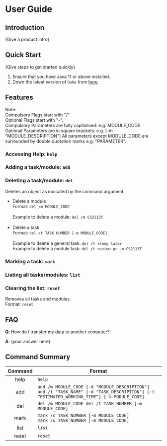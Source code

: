 # User Guide

## Introduction

{Give a product intro}

## Quick Start

{Give steps to get started quickly}

1. Ensure that you have Java 11 or above installed.
1. Down the latest version of `Duke` from [here](http://link.to/duke).

## Features

Note:</br>
Compulsory Flags start with "/". </br>
Optional Flags start with "-". </br>
Compulsory Parameters are fully capitalised: e.g. MODULE_CODE. </br>
Optional Parameters are in square brackets: e.g. [-m "MODULE_DESCRIPTION"]
All parameters except MODULE_CODE are surrounded by double quotation marks e.g. "PARAMETER".

### Accessing Help: `help`

### Adding a task/module: `add`

### Deleting a task/module: `del`

Deletes an object as indicated by the command argument.

- Delete a module </br>
  Format: `del /m MODULE_CODE`</br></br>
  Example to delete a module: `del /m CS2113T`</br></br>
- Delete a task </br>
  Format: `del /t TASK_NUMBER [-m MODULE_CODE]`</br></br>
  Example to delete a general task: `del /t sleep later`</br>
  Example to delete a module task: `del /t review pr -m CS2113T`</br>

### Marking a task: `mark`

### Listing all tasks/modules: `list`

### Clearing the list: `reset`

Removes all tasks and modules. </br>
Format: `reset`

## FAQ

**Q**: How do I transfer my data to another computer?

**A**: {your answer here}

## Command Summary
| Command | Format                                                                                                                                         |
|:-------:|------------------------------------------------------------------------------------------------------------------------------------------------|
|  help   | `help`                                                                                                                                         |
|   add   | `add /m MODULE_CODE [-d "MODULE_DESCRIPTION"]`</br>`add /t "TASK_NAME" [-d "TASK_DESCRIPTION"] [-t “ESTIMATED_WORKING_TIME”] [-m MODULE_CODE]` |
|   del   | `del /m MODULE_CODE del /t TASK_NUMBER [-m MODULE_CODE]`                                                                                       |
|  mark   | `mark /c TASK_NUMBER [-m MODULE_CODE]`</br>`mark /u TASK_NUMBER [-m MODULE_CODE]`                                                              |
|  list   | `list`                                                                                                                                         |
|  reset  | `reset`                                                                                                                                        |
